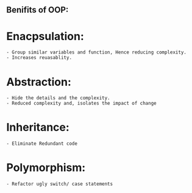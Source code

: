 ## Benifits of OOP:

#  Enacpsulation:

    - Group similar variables and function, Hence reducing complexity.
    - Increases reuasablity.

#  Abstraction:

    - Hide the details and the complexity.
    - Reduced complexity and, isolates the impact of change

#  Inheritance:

    - Eliminate Redundant code

#  Polymorphism:

    - Refactor ugly switch/ case statements
